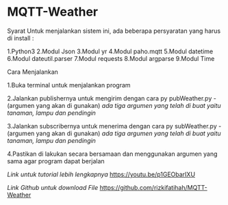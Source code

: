 # MQTT-Weather

Syarat
Untuk menjalankan sistem ini, ada beberapa persyaratan yang harus di install :

1.Python3
2.Modul  Json
3.Modul yr
4.Modul paho.mqtt
5.Modul datetime
6.Modul dateutil.parser
7.Modul requests
8.Modul argparse
9.Modul Time

Cara Menjalankan

1.Buka terminal untuk menjalankan program

2.Jalankan publishernya untuk mengirim dengan cara py pubWeather.py -(argumen yang akan di gunakan)
  *ada tiga argumen yang telah di buat yaitu tanaman, lampu dan pendingin*

3.Jalankan subscribernya untuk menerima dengan cara py subWeather.py -(argumen yang akan di gunakan)
  *ada tiga argumen yang telah di buat yaitu tanaman, lampu dan pendingin*

4.Pastikan di lakukan secara bersamaan dan menggunakan argumen yang sama agar program dapat berjalan 

*Link untuk tutorial lebih lengkapnya*
https://youtu.be/p1GEObarIXU

*Link Github untuk download File*
https://github.com/rizkifatihah/MQTT-Weather
